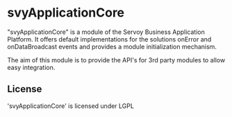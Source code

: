 svyApplicationCore
==================

"svyApplicationCore" is a module of the Servoy Business Application Platform. It offers default implementations for the solutions onError and onDataBroadcast events and provides a module initialization mechanism.

The aim of this module is to provide the API's for 3rd party modules to allow easy integration.

License
-------
'svyApplicationCore' is licensed under LGPL
